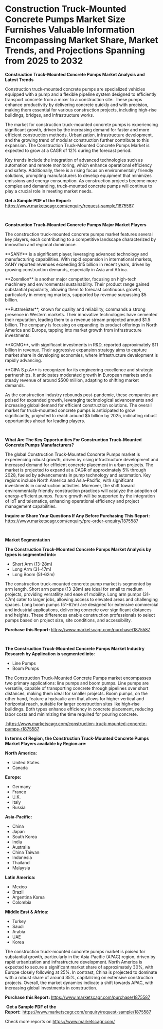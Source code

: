 <p><h1>Construction Truck-Mounted Concrete Pumps Market Size Furnishes Valuable Information Encompassing Market Share, Market Trends, and Projections Spanning from 2025 to 2032</h1></p><p><strong>Construction Truck-Mounted Concrete Pumps Market Analysis and Latest Trends</strong></p>
<p><p>Construction truck-mounted concrete pumps are specialized vehicles equipped with a pump and a flexible pipeline system designed to efficiently transport concrete from a mixer to a construction site. These pumps enhance productivity by delivering concrete quickly and with precision, making them essential for various construction projects, including high-rise buildings, bridges, and infrastructure works.</p><p>The market for construction truck-mounted concrete pumps is experiencing significant growth, driven by the increasing demand for faster and more efficient construction methods. Urbanization, infrastructure development, and the growing trend of modular construction further contribute to this expansion. The Construction Truck-Mounted Concrete Pumps Market is expected to grow at a CAGR of 12% during the forecast period. </p><p>Key trends include the integration of advanced technologies such as automation and remote monitoring, which enhance operational efficiency and safety. Additionally, there is a rising focus on environmentally friendly solutions, prompting manufacturers to develop equipment that minimizes emissions and energy consumption. As construction projects become more complex and demanding, truck-mounted concrete pumps will continue to play a crucial role in meeting market needs.</p></p>
<p><strong>Get a Sample PDF of the Report:&nbsp;</strong> <a href="https://www.marketscagr.com/enquiry/request-sample/1875587?utm_campaign=2634&utm_medium=2&utm_source=Github&utm_content=ia&utm_term=28022025&utm_id=construction-truck-mounted-concrete-pumps">https://www.marketscagr.com/enquiry/request-sample/1875587</a></p>
<p>&nbsp;</p>
<p><strong>Construction Truck-Mounted Concrete Pumps Major Market Players</strong></p>
<p><p>The construction truck-mounted concrete pumps market features several key players, each contributing to a competitive landscape characterized by innovation and regional dominance. </p><p>**SANY** is a significant player, leveraging advanced technology and manufacturing capabilities. With rapid expansion in international markets, SANY reported revenues exceeding $15 billion in recent years, driven by growing construction demands, especially in Asia and Africa.</p><p>**Zoomlion** is another major competitor, focusing on high-tech machinery and environmental sustainability. Their product range gained substantial popularity, allowing them to forecast continuous growth, particularly in emerging markets, supported by revenue surpassing $5 billion.</p><p>**Putzmeister**, known for quality and reliability, commands a strong presence in Western markets. Their innovative technologies have cemented their reputation, leading them to a revenue stream projected around $1.5 billion. The company is focusing on expanding its product offerings in North America and Europe, tapping into market growth from infrastructure investments.</p><p>**XCMG**, with significant investments in R&D, reported approximately $11 billion in revenue. Their aggressive expansion strategy aims to capture market share in developing economies, where infrastructure development is rapidly advancing.</p><p>**CIFA S.p.A** is recognized for its engineering excellence and strategic partnerships. It anticipates moderated growth in European markets and a steady revenue of around $500 million, adapting to shifting market demands.</p><p>As the construction industry rebounds post-pandemic, these companies are poised for expanded growth, leveraging technological advancements and increasing global demand for efficient construction solutions. The overall market for truck-mounted concrete pumps is anticipated to grow significantly, projected to reach around $5 billion by 2025, indicating robust opportunities ahead for leading players.</p></p>
<p>&nbsp;</p>
<p><strong>What Are The Key Opportunities For Construction Truck-Mounted Concrete Pumps Manufacturers?</strong></p>
<p><p>The global Construction Truck-Mounted Concrete Pumps market is experiencing robust growth, driven by rising infrastructure development and increased demand for efficient concrete placement in urban projects. The market is projected to expand at a CAGR of approximately 5% through 2028, fueled by advancements in pump technology and automation. Key regions include North America and Asia-Pacific, with significant investments in construction activities. Moreover, the shift toward environmentally friendly construction practices will catalyze the adoption of energy-efficient pumps. Future growth will be supported by the integration of IoT and telematics, enhancing operational efficiency and project management capabilities.</p></p>
<p><strong>Inquire or Share Your Questions If Any Before Purchasing This Report:</strong> <a href="https://www.marketscagr.com/enquiry/pre-order-enquiry/1875587?utm_campaign=2634&utm_medium=2&utm_source=Github&utm_content=ia&utm_term=28022025&utm_id=construction-truck-mounted-concrete-pumps">https://www.marketscagr.com/enquiry/pre-order-enquiry/1875587</a></p>
<p>&nbsp;</p>
<p><strong>Market Segmentation</strong></p>
<p><strong>The Construction Truck-Mounted Concrete Pumps Market Analysis by types is segmented into:</strong></p>
<p><ul><li>Short Arm (13-28m)</li><li>Long Arm (31-47m)</li><li>Long Boom (51-62m)</li></ul></p>
<p><p>The construction truck-mounted concrete pump market is segmented by arm length. Short arm pumps (13-28m) are ideal for small to medium projects, providing versatility and ease of mobility. Long arm pumps (31-47m) cater to larger jobs, allowing access to elevated areas and challenging spaces. Long boom pumps (51-62m) are designed for extensive commercial and industrial applications, delivering concrete over significant distances and heights. These differences enable construction professionals to select pumps based on project size, site conditions, and accessibility.</p></p>
<p><strong>Purchase this Report:&nbsp;</strong><a href="https://www.marketscagr.com/purchase/1875587?utm_campaign=2634&utm_medium=2&utm_source=Github&utm_content=ia&utm_term=28022025&utm_id=construction-truck-mounted-concrete-pumps">https://www.marketscagr.com/purchase/1875587</a></p>
<p>&nbsp;</p>
<p><strong>The Construction Truck-Mounted Concrete Pumps Market Industry Research by Application is segmented into:</strong></p>
<p><ul><li>Line Pumps</li><li>Boom Pumps</li></ul></p>
<p><p>The Construction Truck-Mounted Concrete Pumps market encompasses two primary applications: line pumps and boom pumps. Line pumps are versatile, capable of transporting concrete through pipelines over short distances, making them ideal for smaller projects. Boom pumps, on the other hand, feature a hydraulic arm that allows for higher vertical and horizontal reach, suitable for larger construction sites like high-rise buildings. Both types enhance efficiency in concrete placement, reducing labor costs and minimizing the time required for pouring concrete.</p></p>
<p><a href="https://www.marketscagr.com/construction-truck-mounted-concrete-pumps-r1875587?utm_campaign=2634&utm_medium=2&utm_source=Github&utm_content=ia&utm_term=28022025&utm_id=construction-truck-mounted-concrete-pumps">&nbsp;https://www.marketscagr.com/construction-truck-mounted-concrete-pumps-r1875587</a></p>
<p><strong>In terms of Region, the Construction Truck-Mounted Concrete Pumps Market Players available by Region are:</strong></p>
<p>
    <p> <strong> North America: </strong>
        <ul>
            <li>United States</li>
            <li>Canada</li>
        </ul>
        </p> 
    <p> <strong> Europe: </strong>
        <ul>
            <li>Germany</li>
            <li>France</li>
            <li>U.K.</li>
            <li>Italy</li>
            <li>Russia</li>
        </ul>
        </p> 
    <p> <strong> Asia-Pacific: </strong>
        <ul>
            <li>China</li>
            <li>Japan</li>
            <li>South Korea</li>
            <li>India</li>
            <li>Australia</li>
            <li>China Taiwan</li>
            <li>Indonesia</li>
            <li>Thailand</li>
            <li>Malaysia</li>
        </ul>
        </p> 
    <p> <strong> Latin America: </strong>
        <ul>
            <li>Mexico</li>
            <li>Brazil</li>
            <li>Argentina Korea</li>
            <li>Colombia</li>
        </ul>
        </p> 
    <p> <strong> Middle East & Africa: </strong>
        <ul>
            <li>Turkey</li>
            <li>Saudi</li>
            <li>Arabia</li>
            <li>UAE</li>
            <li>Korea</li>
        </ul>
    </p>
    </p>
<p><p>The construction truck-mounted concrete pumps market is poised for substantial growth, particularly in the Asia-Pacific (APAC) region, driven by rapid urbanization and infrastructure development. North America is expected to secure a significant market share of approximately 30%, with Europe closely following at 25%. In contrast, China is projected to dominate with a robust share of around 35%, capitalizing on extensive construction projects. Overall, the market dynamics indicate a shift towards APAC, with increasing global investments in construction.</p></p>
<p><strong>Purchase this Report: </strong><a href="https://www.marketscagr.com/purchase/1875587?utm_campaign=2634&utm_medium=2&utm_source=Github&utm_content=ia&utm_term=28022025&utm_id=construction-truck-mounted-concrete-pumps">https://www.marketscagr.com/purchase/1875587</a></p>
<p>&nbsp;<strong>Get a Sample PDF of the Report:&nbsp;&nbsp;</strong><a href="https://www.marketscagr.com/enquiry/request-sample/1875587?utm_campaign=2634&utm_medium=2&utm_source=Github&utm_content=ia&utm_term=28022025&utm_id=construction-truck-mounted-concrete-pumps">https://www.marketscagr.com/enquiry/request-sample/1875587</a></p>
<p><strong></strong></p>
<p>Check more reports on <a href="https://www.marketscagr.com/?utm_campaign=2634&utm_medium=2&utm_source=Github&utm_content=ia&utm_term=28022025&utm_id=construction-truck-mounted-concrete-pumps">https://www.marketscagr.com/</a></p>